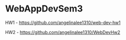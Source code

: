 # WebAppDevSem3

HW1 - https://github.com/angelinalee1310/web-dev-hw1

HW2 - https://github.com/angelinalee1310/WebDevHw2
